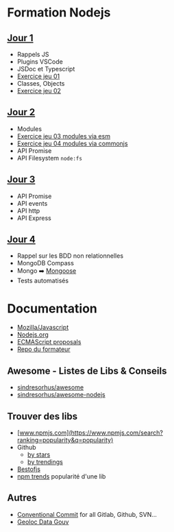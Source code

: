 # Formation Nodejs

## [Jour 1](https://github.com/Italemyae/Formation-NodeJS/blob/master/instructions-j1.md)
* Rappels JS
* Plugins VSCode
* JSDoc et Typescript
* [Exercice jeu 01](https://github.com/Italemyae/Formation-NodeJS/blob/master/instructions-j1.md#jeu-du-plus-et-du-moins)
* Classes, Objects
* [Exercice jeu 02](https://github.com/Italemyae/Formation-NodeJS/blob/master/instructions-j1.md#jeu-du-plus-et-du-moins-2)

## [Jour 2](https://github.com/Italemyae/Formation-NodeJS/blob/master/instructions-j2.md)
* Modules
* [Exercice jeu 03 modules via esm](https://github.com/Italemyae/Formation-NodeJS/blob/master/instructions-j2.md#jeu-du-plus-et-du-moins--utilisation-modules)
* [Exercice jeu 04 modules via commonjs](https://github.com/Italemyae/Formation-NodeJS/blob/master/instructions-j2.md#jeu-du-plus-et-du-moins--utilisation-modules)
* API Promise
* API Filesystem `node:fs`

## [Jour 3](https://github.com/Italemyae/Formation-NodeJS/blob/master/instructions-j3.md)
* API Promise
* API events
* API http
* API Express

## [Jour 4](https://github.com/Italemyae/Formation-NodeJS/blob/master/instructions-j4.md)
* Rappel sur les BDD non relationnelles
* MongoDB Compass
* Mongo :arrow_right: [Mongoose](https://mongoosejs.com/docs/guide.html)
* Tests automatisés

# Documentation
* [Mozilla/Javascript](https://developer.mozilla.org/fr/docs/Web/JavaScript)
* [Nodejs.org](https://nodejs.org/docs/latest-v16.x/api/)
* [ECMAScript proposals](https://github.com/tc39/proposals)
* [Repo du formateur](https://github.com/bioub/Formation_Node.js_2023_09)

## Awesome - Listes de Libs & Conseils
* [sindresorhus/awesome](https://github.com/sindresorhus/awesome)
* [sindresorhus/awesome-nodejs](https://github.com/sindresorhus/awesome-nodejs)

## Trouver des libs
* [www.npmjs.com](https://www.npmjs.com/search?ranking=popularity&q=popularity)
* Github
  * [by stars](https://github.com/search?q=stars:%3E0)
  * [by trendings](https://github.com/trending)
* [Bestofjs](https://bestofjs.org/)
* [npm trends](https://www.npmtrends.com/) popularité d'une lib

## Autres
* [Conventional Commit](https://www.conventionalcommits.org/en/v1.0.0/#summary) for all Gitlab, Github, SVN...
* [Geoloc Data Gouv](https://adresse.data.gouv.fr/csv)
